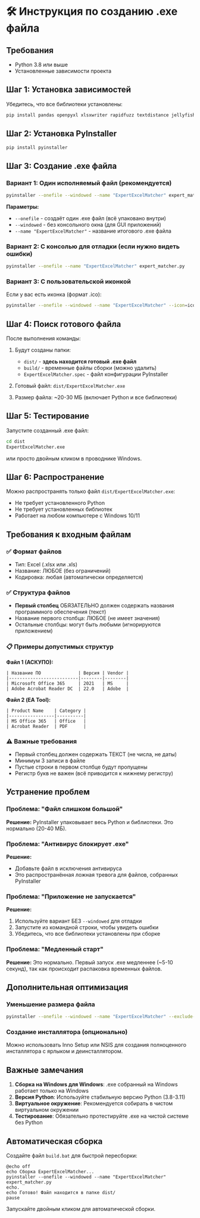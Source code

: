 # 🛠️ Инструкция по созданию .exe файла

## Требования

- Python 3.8 или выше
- Установленные зависимости проекта

## Шаг 1: Установка зависимостей

Убедитесь, что все библиотеки установлены:

```bash
pip install pandas openpyxl xlsxwriter rapidfuzz textdistance jellyfish
```

## Шаг 2: Установка PyInstaller

```bash
pip install pyinstaller
```

## Шаг 3: Создание .exe файла

### Вариант 1: Один исполняемый файл (рекомендуется)

```bash
pyinstaller --onefile --windowed --name "ExpertExcelMatcher" expert_matcher.py
```

**Параметры:**
- `--onefile` - создаёт один .exe файл (всё упаковано внутри)
- `--windowed` - без консольного окна (для GUI приложений)
- `--name "ExpertExcelMatcher"` - название итогового .exe файла

### Вариант 2: С консолью для отладки (если нужно видеть ошибки)

```bash
pyinstaller --onefile --name "ExpertExcelMatcher" expert_matcher.py
```

### Вариант 3: С пользовательской иконкой

Если у вас есть иконка (формат .ico):

```bash
pyinstaller --onefile --windowed --name "ExpertExcelMatcher" --icon=icon.ico expert_matcher.py
```

## Шаг 4: Поиск готового файла

После выполнения команды:

1. Будут созданы папки:
   - `dist/` - **здесь находится готовый .exe файл**
   - `build/` - временные файлы сборки (можно удалить)
   - `ExpertExcelMatcher.spec` - файл конфигурации PyInstaller

2. Готовый файл: `dist/ExpertExcelMatcher.exe`

3. Размер файла: ~20-30 МБ (включает Python и все библиотеки)

## Шаг 5: Тестирование

Запустите созданный .exe файл:

```bash
cd dist
ExpertExcelMatcher.exe
```

или просто двойным кликом в проводнике Windows.

## Шаг 6: Распространение

Можно распространять только файл `dist/ExpertExcelMatcher.exe`:
- Не требует установленного Python
- Не требует установленных библиотек
- Работает на любом компьютере с Windows 10/11

## Требования к входным файлам

### ✅ Формат файлов
- Тип: Excel (.xlsx или .xls)
- Название: ЛЮБОЕ (без ограничений)
- Кодировка: любая (автоматически определяется)

### ✅ Структура файлов
- **Первый столбец** ОБЯЗАТЕЛЬНО должен содержать названия программного обеспечения (текст)
- Название первого столбца: ЛЮБОЕ (не имеет значения)
- Остальные столбцы: могут быть любыми (игнорируются приложением)

### 📋 Примеры допустимых структур

**Файл 1 (АСКУПО):**
```
| Название ПО              | Версия | Vendor |
|--------------------------|--------|--------|
| Microsoft Office 365     | 2021   | MS     |
| Adobe Acrobat Reader DC  | 22.0   | Adobe  |
```

**Файл 2 (EA Tool):**
```
| Product Name    | Category |
|-----------------|----------|
| MS Office 365   | Office   |
| Acrobat Reader  | PDF      |
```

### ⚠️ Важные требования
- Первый столбец должен содержать ТЕКСТ (не числа, не даты)
- Минимум 3 записи в файле
- Пустые строки в первом столбце будут пропущены
- Регистр букв не важен (всё приводится к нижнему регистру)

## Устранение проблем

### Проблема: "Файл слишком большой"
**Решение:** PyInstaller упаковывает весь Python и библиотеки. Это нормально (20-40 МБ).

### Проблема: "Антивирус блокирует .exe"
**Решение:**
- Добавьте файл в исключения антивируса
- Это распространённая ложная тревога для файлов, собранных PyInstaller

### Проблема: "Приложение не запускается"
**Решение:**
1. Используйте вариант БЕЗ `--windowed` для отладки
2. Запустите из командной строки, чтобы увидеть ошибки
3. Убедитесь, что все библиотеки установлены при сборке

### Проблема: "Медленный старт"
**Решение:** Это нормально. Первый запуск .exe медленнее (~5-10 секунд), так как происходит распаковка временных файлов.

## Дополнительная оптимизация

### Уменьшение размера файла

```bash
pyinstaller --onefile --windowed --name "ExpertExcelMatcher" --exclude-module matplotlib --exclude-module scipy expert_matcher.py
```

### Создание инсталлятора (опционально)

Можно использовать Inno Setup или NSIS для создания полноценного инсталлятора с ярлыком и деинсталлятором.

## Важные замечания

1. **Сборка на Windows для Windows**: .exe собранный на Windows работает только на Windows
2. **Версия Python**: Используйте стабильную версию Python (3.8-3.11)
3. **Виртуальное окружение**: Рекомендуется собирать в чистом виртуальном окружении
4. **Тестирование**: Обязательно протестируйте .exe на чистой системе без Python

## Автоматическая сборка

Создайте файл `build.bat` для быстрой пересборки:

```batch
@echo off
echo Сборка ExpertExcelMatcher...
pyinstaller --onefile --windowed --name "ExpertExcelMatcher" expert_matcher.py
echo.
echo Готово! Файл находится в папке dist/
pause
```

Запускайте двойным кликом для автоматической сборки.
